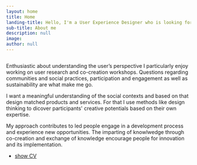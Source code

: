 ```yaml
---
layout: home
title: Home
landing-title: Hello, I'm a User Experience Designer who is looking for a real social impact
sub-title: About me
description: null
image:
author: null
---
```

<div class="row">
    <div class="6u 12u$(small)">
        <span class="image fit"><img src="{{ site.url | absolute_path}}/assets/images/me.jpg" alt="" /></span>
    </div>
    <div class="6u 12u$(small)">
    <p>Enthusiastic about understanding the user’s perspective I particularly enjoy working on user research and co-creation workshops. Questions regarding communities and social practices, participation and engagement as well as sustainability are what make me go.</p>
    <p>I want a meaningful understanding of the social contexts and based on that design matched products and services. For that I use methods like design thinking to dicover participants' creative potentials based on their own expertise.</p> 
    <p>My approach contributes to led people engage in a development process and experience new opportunities. The imparting of knowlwedge through co-creation and exchange of knowledge encourage people for innovation and its implementation.</p> 
    <ul class="actions">
	    <li><a href="#" class="button small">show CV</a></li>
    </ul>
</div>

 
